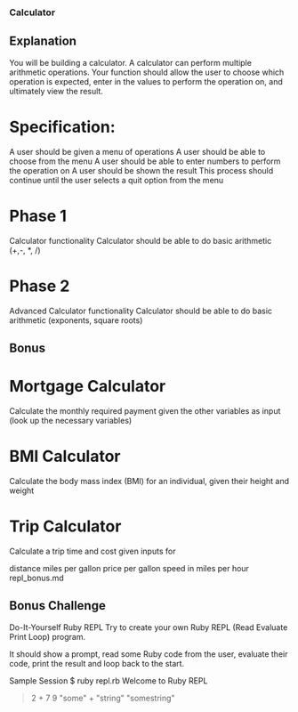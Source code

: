 ### Calculator

## Explanation

You will be building a calculator. A calculator can perform multiple arithmetic operations. Your function should allow the user to choose which operation is expected, enter in the values to perform the operation on, and ultimately view the result.

# Specification:
A user should be given a menu of operations
A user should be able to choose from the menu
A user should be able to enter numbers to perform the operation on
A user should be shown the result
This process should continue until the user selects a quit option from the menu

# Phase 1
Calculator functionality
Calculator should be able to do basic arithmetic (+,-, *, /)
# Phase 2
Advanced Calculator functionality
Calculator should be able to do basic arithmetic (exponents, square roots)

## Bonus
# Mortgage Calculator
Calculate the monthly required payment given the other variables as input (look up the necessary variables)

# BMI Calculator
Calculate the body mass index (BMI) for an individual, given their height and weight

# Trip Calculator
Calculate a trip time and cost given inputs for

distance
miles per gallon
price per gallon
speed in miles per hour
 repl_bonus.md

## Bonus Challenge

Do-It-Yourself Ruby REPL
Try to create your own Ruby REPL (Read Evaluate Print Loop) program.

It should show a prompt, read some Ruby code from the user, evaluate their code, print the result and loop back to the start.

Sample Session
$ ruby repl.rb
Welcome to Ruby REPL
> 2 + 7
9
> "some" + "string"
"somestring"
>